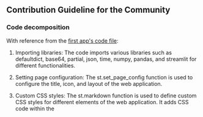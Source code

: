 ## Contribution Guideline for the Community

### Code decomposition

With reference from the [first app's code file](../pages/1_%F0%9F%8D%8A_Weighted_Picking_Sequence.py):

1. Importing libraries: The code imports various libraries such as defaultdict, base64, partial, json, time, numpy, pandas, and streamlit for different functionalities.

2. Setting page configuration: The st.set_page_config function is used to configure the title, icon, and layout of the web application.

3. Custom CSS styles: The st.markdown function is used to define custom CSS styles for different elements of the web application. It adds CSS code within the <style> tags to customize the appearance of headers, subheaders, sidebar, guide, information cards, and more.

4. Function definitions: The code defines several functions for loading preferences, weights, and implementing algorithms for weighted fairness. These functions are used to handle user inputs, perform calculations, and generate outcomes.

5. User interface elements: The code defines the user interface components using Streamlit functions like st.markdown, st.sidebar, st.columns, st.number_input, st.slider, st.checkbox, st.file_uploader, st.data_editor, and more. These elements allow users to interact with the web application by inputting values, uploading files, and modifying preferences and weights.

6. Callback functions: The code defines callback functions that are executed when there are changes in the weights or preferences. These functions update the corresponding session states and trigger actions based on the changes.

7. Algorithm implementation: The code includes an implementation of the WEF1 (Weighted Picking Sequence) algorithm. It contains functions for allocating goods based on weights and preferences, and for checking if the allocations satisfy certain fairness criteria.

8. Web application layout: The code defines the layout of the web application using Streamlit functions like st.markdown and st.sidebar. It includes the application title, a sidebar with a user guide, input components for agents and goods, options for uploading preferences and selecting weights, and buttons for running the algorithm and downloading outcomes.

9. File downloads: The code provides links to download the weights and preferences as CSV files.

### Code templates

We have provided a [code template](./template.py) that accommodates the sections above. 

You may also try out our [template generator](https://fair-alloc.streamlit.app/Create_Your_Own_App!). Upon clicking `Generate Code`, please follow the steps below:

1. Pending more updates